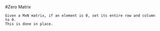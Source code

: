#Zero Matrix

	Given a MxN matrix, if an element is 0, set its entire row and column to 0.	
	This is done in place.